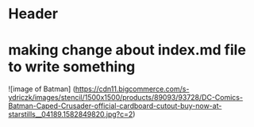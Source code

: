 # Header

# making change about index.md file to write something

![image of Batman] (https://cdn11.bigcommerce.com/s-ydriczk/images/stencil/1500x1500/products/89093/93728/DC-Comics-Batman-Caped-Crusader-official-cardboard-cutout-buy-now-at-starstills__04189.1582849820.jpg?c=2)
